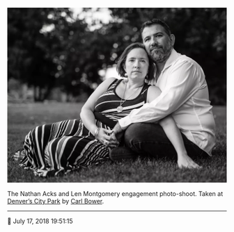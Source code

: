 ![Len and Nathan sitting on the grass in City Park](assets/f62c5564ebadfd17db48dbfcf1228e75.webp)

The Nathan Acks and Len Montgomery engagement photo-shoot. Taken at [Denver’s City Park](https://www.denver.org/listing/city-park/6822/) by [Carl Bower](http://carlbowerphotos.com/).

- - - -

📅 July 17, 2018 19:51:15
